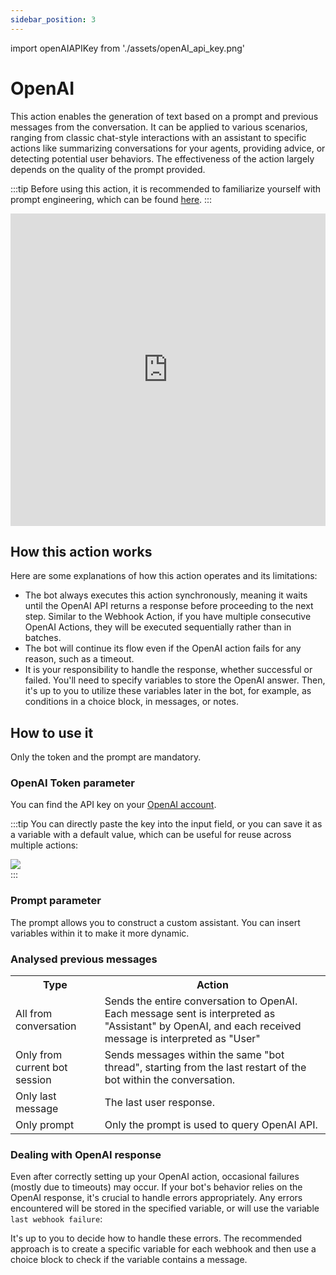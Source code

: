 ```yaml
---
sidebar_position: 3
---
```


import openAIAPIKey from './assets/openAI_api_key.png'

# OpenAI

This action enables the generation of text based on a prompt and previous messages from the conversation. It can be applied to various scenarios, ranging from classic chat-style interactions with an assistant to specific actions like summarizing conversations for your agents, providing advice, or detecting potential user behaviors. The effectiveness of the action largely depends on the quality of the prompt provided.

:::tip
Before using this action, it is recommended to familiarize yourself with prompt engineering, which can be found [here](https://platform.openai.com/docs/guides/prompt-engineering).
:::

<iframe width="100%" height="500" src="https://www.youtube.com/embed/qvKuamQ207k" title="How to use the &quot;OpenAI&quot; action - Callbell Chatbot" frameborder="0" allow="accelerometer; autoplay; clipboard-write; encrypted-media; gyroscope; picture-in-picture; web-share" allowfullscreen></iframe>

## How this action works

Here are some explanations of how this action operates and its limitations:

- The bot always executes this action synchronously, meaning it waits until the OpenAI API returns a response before proceeding to the next step. Similar to the Webhook Action, if you have multiple consecutive OpenAI Actions, they will be executed sequentially rather than in batches.
- The bot will continue its flow even if the OpenAI action fails for any reason, such as a timeout.
- It is your responsibility to handle the response, whether successful or failed. You'll need to specify variables to store the OpenAI answer. Then, it's up to you to utilize these variables later in the bot, for example, as conditions in a choice block, in messages, or notes.

## How to use it

Only the token and the prompt are mandatory.

### OpenAI Token parameter

You can find the API key on your [OpenAI account](https://platform.openai.com/api-keys).

:::tip
You can directly paste the key into the input field, or you can save it as a variable with a default value, which can be useful for reuse across multiple actions:

<div class="text--center">
    <img src={openAIAPIKey} width={500} />
</div>
:::

### Prompt parameter

The prompt allows you to construct a custom assistant. You can insert variables within it to make it more dynamic.

### Analysed previous messages

<table>
  <tr>
    <th>Type</th>
    <th>Action</th>
  </tr>
  <tr>
    <td>All from conversation</td>
    <td>Sends the entire conversation to OpenAI. Each message sent is interpreted as "Assistant" by OpenAI, and each received message is interpreted as "User"</td>
  </tr>
  <tr>
    <td>Only from current bot session</td>
    <td>Sends messages within the same "bot thread", starting from the last restart of the bot within the conversation.</td>
  </tr>
  <tr>
    <td>Only last message</td>
    <td>The last user response.</td>
  </tr>
  <tr>
    <td>Only prompt</td>
    <td>Only the prompt is used to query OpenAI API.</td>
  </tr>
</table>

### Dealing with OpenAI response

Even after correctly setting up your OpenAI action, occasional failures (mostly due to timeouts) may occur. If your bot's behavior relies on the OpenAI response, it's crucial to handle errors appropriately. Any errors encountered will be stored in the specified variable, or will use the variable `last webhook failure`:

It's up to you to decide how to handle these errors. The recommended approach is to create a specific variable for each webhook and then use a choice block to check if the variable contains a message.
